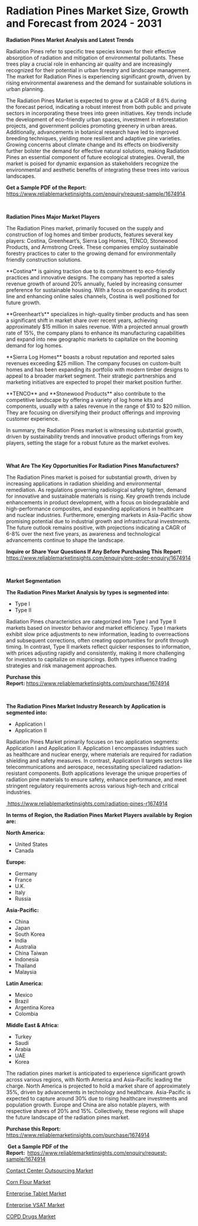 <p><h1>Radiation Pines Market Size, Growth and Forecast from 2024 - 2031</h1></p><p><strong>Radiation Pines Market Analysis and Latest Trends</strong></p>
<p><p>Radiation Pines refer to specific tree species known for their effective absorption of radiation and mitigation of environmental pollutants. These trees play a crucial role in enhancing air quality and are increasingly recognized for their potential in urban forestry and landscape management. The market for Radiation Pines is experiencing significant growth, driven by rising environmental awareness and the demand for sustainable solutions in urban planning.</p><p>The Radiation Pines Market is expected to grow at a CAGR of 8.6% during the forecast period, indicating a robust interest from both public and private sectors in incorporating these trees into green initiatives. Key trends include the development of eco-friendly urban spaces, investment in reforestation projects, and government policies promoting greenery in urban areas. Additionally, advancements in botanical research have led to improved breeding techniques, yielding more resilient and adaptive pine varieties. Growing concerns about climate change and its effects on biodiversity further bolster the demand for effective natural solutions, making Radiation Pines an essential component of future ecological strategies. Overall, the market is poised for dynamic expansion as stakeholders recognize the environmental and aesthetic benefits of integrating these trees into various landscapes.</p></p>
<p><strong>Get a Sample PDF of the Report:&nbsp;</strong> <a href="https://www.reliablemarketinsights.com/enquiry/request-sample/1674914?utm_campaign=1520&utm_medium=2&utm_source=Github&utm_content=ia&utm_term=10102024&utm_id=radiation-pines">https://www.reliablemarketinsights.com/enquiry/request-sample/1674914</a></p>
<p>&nbsp;</p>
<p><strong>Radiation Pines Major Market Players</strong></p>
<p><p>The Radiation Pines market, primarily focused on the supply and construction of log homes and timber products, features several key players: Costina, Greenheart’s, Sierra Log Homes, TENCO, Stonewood Products, and Armstrong Creek. These companies employ sustainable forestry practices to cater to the growing demand for environmentally friendly construction solutions.</p><p>**Costina** is gaining traction due to its commitment to eco-friendly practices and innovative designs. The company has reported a sales revenue growth of around 20% annually, fueled by increasing consumer preference for sustainable housing. With a focus on expanding its product line and enhancing online sales channels, Costina is well positioned for future growth.</p><p>**Greenheart’s** specializes in high-quality timber products and has seen a significant shift in market share over recent years, achieving approximately $15 million in sales revenue. With a projected annual growth rate of 15%, the company plans to enhance its manufacturing capabilities and expand into new geographic markets to capitalize on the booming demand for log homes.</p><p>**Sierra Log Homes** boasts a robust reputation and reported sales revenues exceeding $25 million. The company focuses on custom-built homes and has been expanding its portfolio with modern timber designs to appeal to a broader market segment. Their strategic partnerships and marketing initiatives are expected to propel their market position further.</p><p>**TENCO** and **Stonewood Products** also contribute to the competitive landscape by offering a variety of log home kits and components, usually with a sales revenue in the range of $10 to $20 million. They are focusing on diversifying their product offerings and improving customer experience.</p><p>In summary, the Radiation Pines market is witnessing substantial growth, driven by sustainability trends and innovative product offerings from key players, setting the stage for a robust future as the market evolves.</p></p>
<p>&nbsp;</p>
<p><strong>What Are The Key Opportunities For Radiation Pines Manufacturers?</strong></p>
<p><p>The Radiation Pines market is poised for substantial growth, driven by increasing applications in radiation shielding and environmental remediation. As regulations governing radiological safety tighten, demand for innovative and sustainable materials is rising. Key growth trends include enhancements in product development, with a focus on biodegradable and high-performance composites, and expanding applications in healthcare and nuclear industries. Furthermore, emerging markets in Asia-Pacific show promising potential due to industrial growth and infrastructural investments. The future outlook remains positive, with projections indicating a CAGR of 6-8% over the next five years, as awareness and technological advancements continue to shape the landscape.</p></p>
<p><strong>Inquire or Share Your Questions If Any Before Purchasing This Report:</strong> <a href="https://www.reliablemarketinsights.com/enquiry/pre-order-enquiry/1674914?utm_campaign=1520&utm_medium=2&utm_source=Github&utm_content=ia&utm_term=10102024&utm_id=radiation-pines">https://www.reliablemarketinsights.com/enquiry/pre-order-enquiry/1674914</a></p>
<p>&nbsp;</p>
<p><strong>Market Segmentation</strong></p>
<p><strong>The Radiation Pines Market Analysis by types is segmented into:</strong></p>
<p><ul><li>Type I</li><li>Type II</li></ul></p>
<p><p>Radiation Pines characteristics are categorized into Type I and Type II markets based on investor behavior and market efficiency. Type I markets exhibit slow price adjustments to new information, leading to overreactions and subsequent corrections, often creating opportunities for profit through timing. In contrast, Type II markets reflect quicker responses to information, with prices adjusting rapidly and consistently, making it more challenging for investors to capitalize on mispricings. Both types influence trading strategies and risk management approaches.</p></p>
<p><strong>Purchase this Report:&nbsp;</strong><a href="https://www.reliablemarketinsights.com/purchase/1674914?utm_campaign=1520&utm_medium=2&utm_source=Github&utm_content=ia&utm_term=10102024&utm_id=radiation-pines">https://www.reliablemarketinsights.com/purchase/1674914</a></p>
<p>&nbsp;</p>
<p><strong>The Radiation Pines Market Industry Research by Application is segmented into:</strong></p>
<p><ul><li>Application I</li><li>Application II</li></ul></p>
<p><p>Radiation Pines Market primarily focuses on two application segments: Application I and Application II. Application I encompasses industries such as healthcare and nuclear energy, where materials are required for radiation shielding and safety measures. In contrast, Application II targets sectors like telecommunications and aerospace, necessitating specialized radiation-resistant components. Both applications leverage the unique properties of radiation pine materials to ensure safety, enhance performance, and meet stringent regulatory requirements across various high-tech and critical industries.</p></p>
<p><a href="https://www.reliablemarketinsights.com/radiation-pines-r1674914?utm_campaign=1520&utm_medium=2&utm_source=Github&utm_content=ia&utm_term=10102024&utm_id=radiation-pines">&nbsp;https://www.reliablemarketinsights.com/radiation-pines-r1674914</a></p>
<p><strong>In terms of Region, the Radiation Pines Market Players available by Region are:</strong></p>
<p>
    <p> <strong> North America: </strong>
        <ul>
            <li>United States</li>
            <li>Canada</li>
        </ul>
        </p> 
    <p> <strong> Europe: </strong>
        <ul>
            <li>Germany</li>
            <li>France</li>
            <li>U.K.</li>
            <li>Italy</li>
            <li>Russia</li>
        </ul>
        </p> 
    <p> <strong> Asia-Pacific: </strong>
        <ul>
            <li>China</li>
            <li>Japan</li>
            <li>South Korea</li>
            <li>India</li>
            <li>Australia</li>
            <li>China Taiwan</li>
            <li>Indonesia</li>
            <li>Thailand</li>
            <li>Malaysia</li>
        </ul>
        </p> 
    <p> <strong> Latin America: </strong>
        <ul>
            <li>Mexico</li>
            <li>Brazil</li>
            <li>Argentina Korea</li>
            <li>Colombia</li>
        </ul>
        </p> 
    <p> <strong> Middle East & Africa: </strong>
        <ul>
            <li>Turkey</li>
            <li>Saudi</li>
            <li>Arabia</li>
            <li>UAE</li>
            <li>Korea</li>
        </ul>
    </p>
    </p>
<p><p>The radiation pines market is anticipated to experience significant growth across various regions, with North America and Asia-Pacific leading the charge. North America is projected to hold a market share of approximately 35%, driven by advancements in technology and healthcare. Asia-Pacific is expected to capture around 30% due to rising healthcare investments and population growth. Europe and China are also notable players, with respective shares of 20% and 15%. Collectively, these regions will shape the future landscape of the radiation pines market.</p></p>
<p><strong>Purchase this Report: </strong><a href="https://www.reliablemarketinsights.com/purchase/1674914?utm_campaign=1520&utm_medium=2&utm_source=Github&utm_content=ia&utm_term=10102024&utm_id=radiation-pines">https://www.reliablemarketinsights.com/purchase/1674914</a></p>
<p>&nbsp;<strong>Get a Sample PDF of the Report:&nbsp;&nbsp;</strong><a href="https://www.reliablemarketinsights.com/enquiry/request-sample/1674914?utm_campaign=1520&utm_medium=2&utm_source=Github&utm_content=ia&utm_term=10102024&utm_id=radiation-pines">https://www.reliablemarketinsights.com/enquiry/request-sample/1674914</a></p>
<p><strong></strong></p>
<p><p><a href="https://www.linkedin.com/pulse/emerging-trends-contact-center-outsourcing-market-global-eyp0e?utm_campaign=1520&utm_medium=2&utm_source=Github&utm_content=ia&utm_term=10102024&utm_id=radiation-pines">Contact Center Outsourcing Market</a></p><p><a href="https://www.linkedin.com/pulse/corn-flour-market-segmentation-geographical-regions-forcast-21cff?utm_campaign=1520&utm_medium=2&utm_source=Github&utm_content=ia&utm_term=10102024&utm_id=radiation-pines">Corn Flour Market</a></p><p><a href="https://www.linkedin.com/pulse/enterprise-tablet-market-size-share-analysis-growth-trends-l2blc?utm_campaign=1520&utm_medium=2&utm_source=Github&utm_content=ia&utm_term=10102024&utm_id=radiation-pines">Enterprise Tablet Market</a></p><p><a href="https://www.linkedin.com/pulse/navigating-enterprise-vsat-market-expert-analysis-forecast-period-zalre?utm_campaign=1520&utm_medium=2&utm_source=Github&utm_content=ia&utm_term=10102024&utm_id=radiation-pines">Enterprise VSAT Market</a></p><p><a href="https://www.linkedin.com/pulse/global-copd-drugs-market-trends-innovations-forward-looking-zgi9c?utm_campaign=1520&utm_medium=2&utm_source=Github&utm_content=ia&utm_term=10102024&utm_id=radiation-pines">COPD Drugs Market</a></p></p>